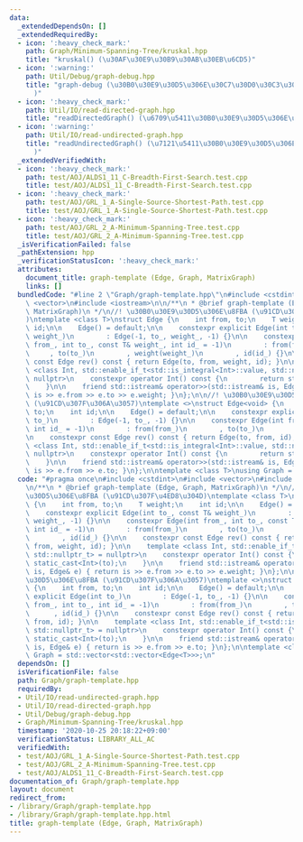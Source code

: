 ```yaml
---
data:
  _extendedDependsOn: []
  _extendedRequiredBy:
  - icon: ':heavy_check_mark:'
    path: Graph/Minimum-Spanning-Tree/kruskal.hpp
    title: "kruskal() (\u30AF\u30E9\u30B9\u30AB\u30EB\u6CD5)"
  - icon: ':warning:'
    path: Util/Debug/graph-debug.hpp
    title: "graph-debug (\u30B0\u30E9\u30D5\u306E\u30C7\u30D0\u30C3\u30B0\u51FA\u529B\
      )"
  - icon: ':heavy_check_mark:'
    path: Util/IO/read-directed-graph.hpp
    title: "readDirectedGraph() (\u6709\u5411\u30B0\u30E9\u30D5\u306E\u5165\u529B)"
  - icon: ':warning:'
    path: Util/IO/read-undirected-graph.hpp
    title: "readUndirectedGraph() (\u7121\u5411\u30B0\u30E9\u30D5\u306E\u5165\u529B\
      )"
  _extendedVerifiedWith:
  - icon: ':heavy_check_mark:'
    path: test/AOJ/ALDS1_11_C-Breadth-First-Search.test.cpp
    title: test/AOJ/ALDS1_11_C-Breadth-First-Search.test.cpp
  - icon: ':heavy_check_mark:'
    path: test/AOJ/GRL_1_A-Single-Source-Shortest-Path.test.cpp
    title: test/AOJ/GRL_1_A-Single-Source-Shortest-Path.test.cpp
  - icon: ':heavy_check_mark:'
    path: test/AOJ/GRL_2_A-Minimum-Spanning-Tree.test.cpp
    title: test/AOJ/GRL_2_A-Minimum-Spanning-Tree.test.cpp
  _isVerificationFailed: false
  _pathExtension: hpp
  _verificationStatusIcon: ':heavy_check_mark:'
  attributes:
    document_title: graph-template (Edge, Graph, MatrixGraph)
    links: []
  bundledCode: "#line 2 \"Graph/graph-template.hpp\"\n#include <cstdint>\n#include\
    \ <vector>\n#include <iostream>\n\n/**\n * @brief graph-template (Edge, Graph,\
    \ MatrixGraph)\n */\n//! \u30B0\u30E9\u30D5\u306E\u8FBA (\u91CD\u307F\u4ED8\u304D\
    )\ntemplate <class T>\nstruct Edge {\n    int from, to;\n    T weight;\n    int\
    \ id;\n\n    Edge() = default;\n\n    constexpr explicit Edge(int to_, const T&\
    \ weight_)\n        : Edge(-1, to_, weight_, -1) {}\n\n    constexpr Edge(int\
    \ from_, int to_, const T& weight_, int id_ = -1)\n        : from(from_)\n   \
    \     , to(to_)\n        , weight(weight_)\n        , id(id_) {}\n\n    constexpr\
    \ const Edge rev() const { return Edge(to, from, weight, id); }\n\n    template\
    \ <class Int, std::enable_if_t<std::is_integral<Int>::value, std::nullptr_t> =\
    \ nullptr>\n    constexpr operator Int() const {\n        return static_cast<Int>(to);\n\
    \    }\n\n    friend std::istream& operator>>(std::istream& is, Edge& e) { return\
    \ is >> e.from >> e.to >> e.weight; }\n};\n\n//! \u30B0\u30E9\u30D5\u306E\u8FBA\
    \ (\u91CD\u307F\u306A\u3057)\ntemplate <>\nstruct Edge<void> {\n    int from,\
    \ to;\n    int id;\n\n    Edge() = default;\n\n    constexpr explicit Edge(int\
    \ to_)\n        : Edge(-1, to_, -1) {}\n\n    constexpr Edge(int from_, int to_,\
    \ int id_ = -1)\n        : from(from_)\n        , to(to_)\n        , id(id_) {}\n\
    \n    constexpr const Edge rev() const { return Edge(to, from, id); }\n\n    template\
    \ <class Int, std::enable_if_t<std::is_integral<Int>::value, std::nullptr_t> =\
    \ nullptr>\n    constexpr operator Int() const {\n        return static_cast<Int>(to);\n\
    \    }\n\n    friend std::istream& operator>>(std::istream& is, Edge& e) { return\
    \ is >> e.from >> e.to; }\n};\n\ntemplate <class T>\nusing Graph = std::vector<std::vector<Edge<T>>>;\n"
  code: "#pragma once\n#include <cstdint>\n#include <vector>\n#include <iostream>\n\
    \n/**\n * @brief graph-template (Edge, Graph, MatrixGraph)\n */\n//! \u30B0\u30E9\
    \u30D5\u306E\u8FBA (\u91CD\u307F\u4ED8\u304D)\ntemplate <class T>\nstruct Edge\
    \ {\n    int from, to;\n    T weight;\n    int id;\n\n    Edge() = default;\n\n\
    \    constexpr explicit Edge(int to_, const T& weight_)\n        : Edge(-1, to_,\
    \ weight_, -1) {}\n\n    constexpr Edge(int from_, int to_, const T& weight_,\
    \ int id_ = -1)\n        : from(from_)\n        , to(to_)\n        , weight(weight_)\n\
    \        , id(id_) {}\n\n    constexpr const Edge rev() const { return Edge(to,\
    \ from, weight, id); }\n\n    template <class Int, std::enable_if_t<std::is_integral<Int>::value,\
    \ std::nullptr_t> = nullptr>\n    constexpr operator Int() const {\n        return\
    \ static_cast<Int>(to);\n    }\n\n    friend std::istream& operator>>(std::istream&\
    \ is, Edge& e) { return is >> e.from >> e.to >> e.weight; }\n};\n\n//! \u30B0\u30E9\
    \u30D5\u306E\u8FBA (\u91CD\u307F\u306A\u3057)\ntemplate <>\nstruct Edge<void>\
    \ {\n    int from, to;\n    int id;\n\n    Edge() = default;\n\n    constexpr\
    \ explicit Edge(int to_)\n        : Edge(-1, to_, -1) {}\n\n    constexpr Edge(int\
    \ from_, int to_, int id_ = -1)\n        : from(from_)\n        , to(to_)\n  \
    \      , id(id_) {}\n\n    constexpr const Edge rev() const { return Edge(to,\
    \ from, id); }\n\n    template <class Int, std::enable_if_t<std::is_integral<Int>::value,\
    \ std::nullptr_t> = nullptr>\n    constexpr operator Int() const {\n        return\
    \ static_cast<Int>(to);\n    }\n\n    friend std::istream& operator>>(std::istream&\
    \ is, Edge& e) { return is >> e.from >> e.to; }\n};\n\ntemplate <class T>\nusing\
    \ Graph = std::vector<std::vector<Edge<T>>>;\n"
  dependsOn: []
  isVerificationFile: false
  path: Graph/graph-template.hpp
  requiredBy:
  - Util/IO/read-undirected-graph.hpp
  - Util/IO/read-directed-graph.hpp
  - Util/Debug/graph-debug.hpp
  - Graph/Minimum-Spanning-Tree/kruskal.hpp
  timestamp: '2020-10-25 20:18:22+09:00'
  verificationStatus: LIBRARY_ALL_AC
  verifiedWith:
  - test/AOJ/GRL_1_A-Single-Source-Shortest-Path.test.cpp
  - test/AOJ/GRL_2_A-Minimum-Spanning-Tree.test.cpp
  - test/AOJ/ALDS1_11_C-Breadth-First-Search.test.cpp
documentation_of: Graph/graph-template.hpp
layout: document
redirect_from:
- /library/Graph/graph-template.hpp
- /library/Graph/graph-template.hpp.html
title: graph-template (Edge, Graph, MatrixGraph)
---
```

